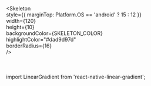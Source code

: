 <Skeleton <BR>
  style={{ marginTop: Platform.OS == 'android' ? 15 : 12 }}<BR>
  width={120}<BR>
  height={10}<BR>
  backgroundColor={SKELETON_COLOR}<BR>
  highlightColor="#dad9d97d"<BR>
  borderRadius={16}<BR>
/><BR>
<BR><BR>  
  import LinearGradient from 'react-native-linear-gradient';<BR><BR>

